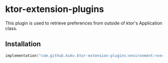 # ktor-extension-plugins

This plugin is used to retrieve preferences from outside of ktor's Application class.

## Installation

```kotlin
implementation("com.github.kukv.ktor-extension-plugins:environment:<version>")
```
